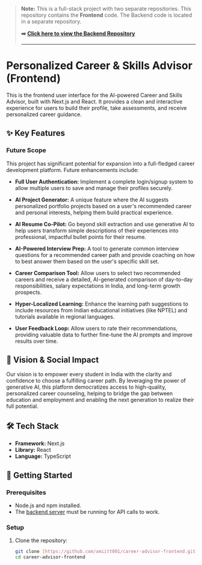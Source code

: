 > **Note:** This is a full-stack project with two separate repositories. This repository contains the **Frontend** code. The Backend code is located in a separate repository.
>
> **➡️ [Click here to view the Backend Repository](https://github.com/amiitt001/career-advisor-backend)**
>
> ---
# Personalized Career & Skills Advisor (Frontend)

This is the frontend user interface for the AI-powered Career and Skills Advisor, built with Next.js and React. It provides a clean and interactive experience for users to build their profile, take assessments, and receive personalized career guidance.

## ✨ Key Features

### Future Scope

This project has significant potential for expansion into a full-fledged career development platform. Future enhancements include:

- **Full User Authentication:** Implement a complete login/signup system to allow multiple users to save and manage their profiles securely.

- **AI Project Generator:** A unique feature where the AI suggests personalized portfolio projects based on a user's recommended career and personal interests, helping them build practical experience. 
 
- **AI Resume Co-Pilot:** Go beyond skill extraction and use generative AI to help users transform simple descriptions of their experiences into professional, impactful bullet points for their resume.

- **AI-Powered Interview Prep:** A tool to generate common interview questions for a recommended career path and provide coaching on how to best answer them based on the user's specific skill set.

- **Career Comparison Tool:** Allow users to select two recommended careers and receive a detailed, AI-generated comparison of day-to-day responsibilities, salary expectations in India, and long-term growth prospects.
 
- **Hyper-Localized Learning:** Enhance the learning path suggestions to include resources from Indian educational initiatives (like NPTEL) and tutorials available in regional languages.

- **User Feedback Loop:** Allow users to rate their recommendations, providing valuable data to further fine-tune the AI prompts and improve results over time.

## 🌟 Vision & Social Impact

Our vision is to empower every student in India with the clarity and confidence to choose a fulfilling career path. By leveraging the power of generative AI, this platform democratizes access to high-quality, personalized career counseling, helping to bridge the gap between education and employment and enabling the next generation to realize their full potential.

## 🛠️ Tech Stack

- **Framework:** Next.js
- **Library:** React
- **Language:** TypeScript

## 🚀 Getting Started

### Prerequisites

- Node.js and npm installed.
- The [backend server](https://github.com/amiitt001/career-advisor-backend) must be running for API calls to work.

### Setup

1. Clone the repository:
   ```sh
   git clone [https://github.com/amiitt001/career-advisor-frontend.git](https://github.com/amiitt001/career-advisor-frontend.git)
   cd career-advisor-frontend